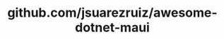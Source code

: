 ---
layout: post
title: github.com/jsuarezruiz/awesome-dotnet-maui
categories: link
tags: [انگلیسی, برنامه‌نویسی]
---